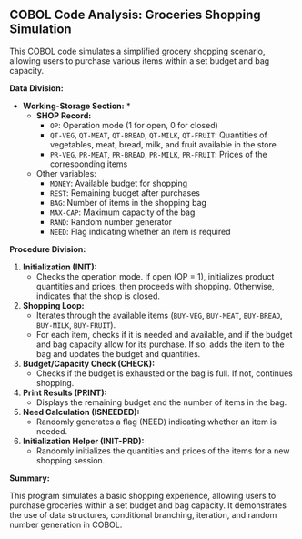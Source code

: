 ## COBOL Code Analysis: Groceries Shopping Simulation

This COBOL code simulates a simplified grocery shopping scenario, allowing users to purchase various items within a set budget and bag capacity.

**Data Division:**

*   **Working-Storage Section:**
    * 
      * **SHOP Record:**
        * `OP`: Operation mode (1 for open, 0 for closed)
        * `QT-VEG`, `QT-MEAT`, `QT-BREAD`, `QT-MILK`, `QT-FRUIT`: Quantities of vegetables, meat, bread, milk, and fruit available in the store
        * `PR-VEG`, `PR-MEAT`, `PR-BREAD`, `PR-MILK`, `PR-FRUIT`: Prices of the corresponding items
    * Other variables:
        * `MONEY`: Available budget for shopping
        * `REST`: Remaining budget after purchases
        * `BAG`: Number of items in the shopping bag
        * `MAX-CAP`: Maximum capacity of the bag
        * `RAND`: Random number generator
        * `NEED`: Flag indicating whether an item is required

**Procedure Division:**

1.  **Initialization (INIT):**
    * Checks the operation mode. If open (OP = 1), initializes product quantities and prices, then proceeds with shopping. Otherwise, indicates that the shop is closed.
2.  **Shopping Loop:**
    * Iterates through the available items (`BUY-VEG`, `BUY-MEAT`, `BUY-BREAD`, `BUY-MILK`, `BUY-FRUIT`).
    * For each item, checks if it is needed and available, and if the budget and bag capacity allow for its purchase. If so, adds the item to the bag and updates the budget and quantities.
3.  **Budget/Capacity Check (CHECK):**
    * Checks if the budget is exhausted or the bag is full. If not, continues shopping.
4.  **Print Results (PRINT):**
    * Displays the remaining budget and the number of items in the bag.
5.  **Need Calculation (ISNEEDED):**
    * Randomly generates a flag (NEED) indicating whether an item is needed.
6.  **Initialization Helper (INIT-PRD):**
    * Randomly initializes the quantities and prices of the items for a new shopping session.

**Summary:**

This program simulates a basic shopping experience, allowing users to purchase groceries within a set budget and bag capacity. It demonstrates the use of data structures, conditional branching, iteration, and random number generation in COBOL.